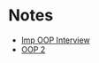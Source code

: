 # Notes

- [Imp OOP Interview](Important%20oops%20interview%20questions%20.pdf)
- [OOP 2](Interview%20OOP%20Q%20and%20A.pdf)


